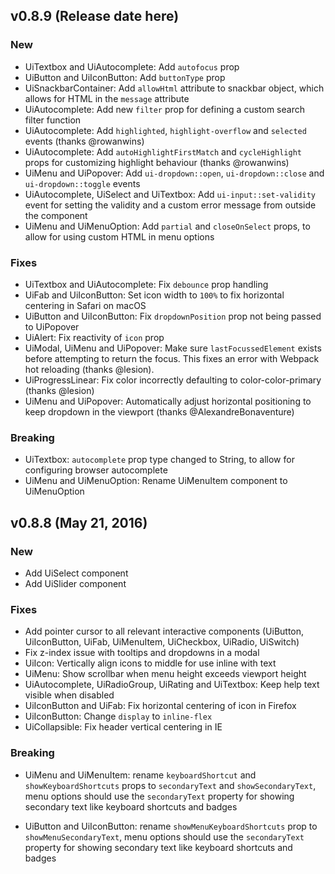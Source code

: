 ## v0.8.9 (Release date here)

### New
* UiTextbox and UiAutocomplete: Add `autofocus` prop
* UiButton and UiIconButton: Add `buttonType` prop
* UiSnackbarContainer: Add `allowHtml` attribute to snackbar object, which allows for HTML in the `message` attribute
* UiAutocomplete: Add new `filter` prop for defining a custom search filter function
* UiAutocomplete: Add `highlighted`, `highlight-overflow` and `selected` events (thanks @rowanwins)
* UiAutocomplete: Add `autoHighlightFirstMatch` and `cycleHighlight` props for customizing highlight behaviour (thanks @rowanwins)
* UiMenu and UiPopover: Add `ui-dropdown::open`, `ui-dropdown::close` and `ui-dropdown::toggle` events
* UiAutocomplete, UiSelect and UiTextbox: Add `ui-input::set-validity` event for setting the validity and a custom error message from outside the component
* UiMenu and UiMenuOption: Add `partial` and `closeOnSelect` props, to allow for using custom HTML in menu options

### Fixes
* UiTextbox and UiAutocomplete: Fix `debounce` prop handling
* UiFab and UiIconButton: Set icon width to `100%` to fix horizontal centering in Safari on macOS
* UiButton and UiIconButton: Fix `dropdownPosition` prop not being passed to UiPopover
* UiAlert: Fix reactivity of `icon` prop
* UiModal, UiMenu and UiPopover: Make sure `lastFocussedElement` exists before attempting to return the focus. This fixes an error with Webpack hot reloading (thanks @lesion).
* UiProgressLinear: Fix color incorrectly defaulting to color-color-primary (thanks @lesion)
* UiMenu and UiPopover: Automatically adjust horizontal positioning to keep dropdown in the viewport (thanks @AlexandreBonaventure)

### Breaking
* UiTextbox: `autocomplete` prop type changed to String, to allow for configuring browser autocomplete
* UiMenu and UiMenuOption: Rename UiMenuItem component to UiMenuOption

## v0.8.8 (May 21, 2016)

### New
* Add UiSelect component
* Add UiSlider component

### Fixes
* Add pointer cursor to all relevant interactive components (UiButton, UiIconButton, UiFab, UiMenuItem, UiCheckbox, UiRadio, UiSwitch)
* Fix z-index issue with tooltips and dropdowns in a modal
* UiIcon: Vertically align icons to middle for use inline with text
* UiMenu: Show scrollbar when menu height exceeds viewport height
* UiAutocomplete, UiRadioGroup, UiRating and UiTextbox: Keep help text visible when disabled
* UiIconButton and UiFab: Fix horizontal centering of icon in Firefox
* UiIconButton: Change `display` to `inline-flex`
* UiCollapsible: Fix header vertical centering in IE

### Breaking
* UiMenu and UiMenuItem: rename `keyboardShortcut` and `showKeyboardShortcuts` props to `secondaryText` and `showSecondaryText`, menu options should use the `secondaryText` property for showing secondary text like keyboard shortcuts and badges

* UiButton and UiIconButton: rename `showMenuKeyboardShortcuts` prop to `showMenuSecondaryText`, menu options should use the `secondaryText` property for showing secondary text like keyboard shortcuts and badges
